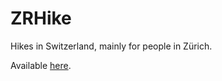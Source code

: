 # ZRHike

Hikes in Switzerland, mainly for people in Zürich.

Available [here](erwan-guyomarch.fr/zrhike).